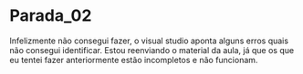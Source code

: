 # Parada_02
Infelizmente não consegui fazer, o visual studio aponta alguns erros quais não consegui identificar. Estou reenviando o material da aula, já que os que eu tentei fazer anteriormente estão incompletos e não funcionam.
